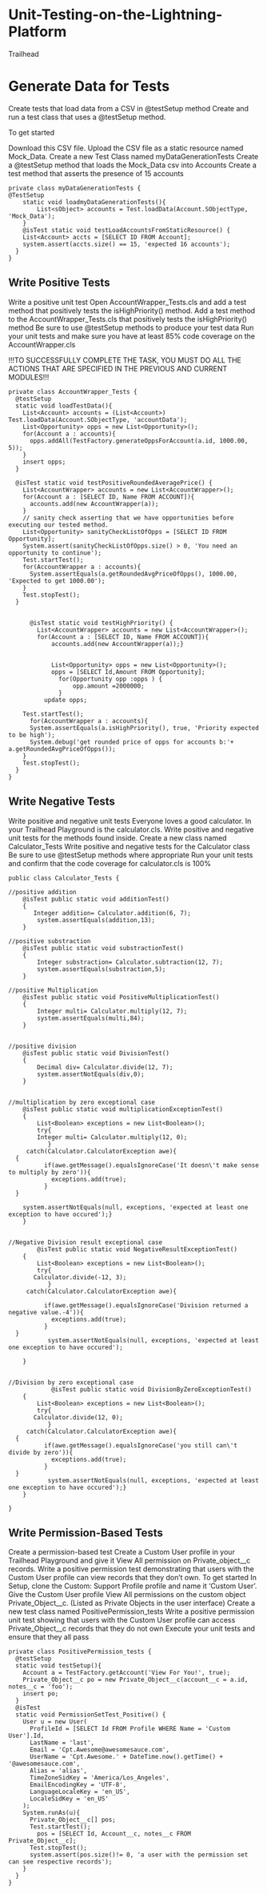 # Unit-Testing-on-the-Lightning-Platform
Trailhead
# Generate Data for Tests
Create tests that load data from a CSV in @testSetup method
Create and run a test class that uses a @testSetup method.

To get started

Download this CSV file.
Upload the CSV file as a static resource named Mock_Data.
Create a new Test Class named myDataGenerationTests
Create a @testSetup method that loads the Mock_Data csv into Accounts
Create a test method that asserts the presence of 15 accounts

```@isTest
private class myDataGenerationTests {
@TestSetup
    static void loadmyDataGenerationTests(){
        List<sObject> accounts = Test.loadData(Account.SObjectType, 'Mock_Data');
    }
    @isTest static void testLoadAccountsFromStaticResource() {
    List<Account> accts = [SELECT ID FROM Account];
    system.assert(accts.size() == 15, 'expected 16 accounts');
  }
}
```
## Write Positive Tests
Write a positive unit test
Open AccountWrapper_Tests.cls and add a test method that positively tests the isHighPriority() method.
Add a test method to the AccountWrapper_Tests.cls that positively tests the isHighPriority() method
Be sure to use @testSetup methods to produce your test data
Run your unit tests and make sure you have at least 85% code coverage on the AccountWrapper.cls

!!!TO SUCCESSFULLY COMPLETE THE TASK, YOU MUST DO ALL THE ACTIONS THAT ARE SPECIFIED IN THE PREVIOUS AND CURRENT MODULES!!!

```@isTest
private class AccountWrapper_Tests {
  @testSetup
  static void loadTestData(){
    List<Account> accounts = (List<Account>) Test.loadData(Account.SObjectType, 'accountData');
    List<Opportunity> opps = new List<Opportunity>();
    for(Account a : accounts){
      opps.addAll(TestFactory.generateOppsForAccount(a.id, 1000.00, 5));
    } 
    insert opps;
  }

  @isTest static void testPositiveRoundedAveragePrice() {
    List<AccountWrapper> accounts = new List<AccountWrapper>();
    for(Account a : [SELECT ID, Name FROM ACCOUNT]){
      accounts.add(new AccountWrapper(a));
    }
    // sanity check asserting that we have opportunities before executing our tested method.
    List<Opportunity> sanityCheckListOfOpps = [SELECT ID FROM Opportunity];
    System.assert(sanityCheckListOfOpps.size() > 0, 'You need an opportunity to continue');
    Test.startTest();
    for(AccountWrapper a : accounts){
      System.assertEquals(a.getRoundedAvgPriceOfOpps(), 1000.00, 'Expected to get 1000.00');
    }
    Test.stopTest();
  }
    

      @isTest static void testHighPriority() {
        List<AccountWrapper> accounts = new List<AccountWrapper>();
    	for(Account a : [SELECT ID, Name FROM ACCOUNT]){
            accounts.add(new AccountWrapper(a));}

          
            List<Opportunity> opps = new List<Opportunity>();
          	opps = [SELECT Id,Amount FROM Opportunity];
              for(Opportunity opp :opps ) {
                  opp.amount =2000000;
              }
          update opps;
	
    Test.startTest();
      for(AccountWrapper a : accounts){
      System.assertEquals(a.isHighPriority(), true, 'Priority expected to be high');
      System.debug('get rounded price of opps for accounts b:'+ a.getRoundedAvgPriceOfOpps());
    }
    Test.stopTest();
  }
}
```
## Write Negative Tests 
Write positive and negative unit tests
Everyone loves a good calculator. In your Trailhead Playground is the calculator.cls. Write positive and negative unit tests for the methods found inside.
Create a new class named Calculator_Tests
Write positive and negative tests for the Calculator class
Be sure to use @testSetup methods where appropriate
Run your unit tests and confirm that the code coverage for calculator.cls is 100%
```@isTest
public class Calculator_Tests {

//positive addition
    @isTest public static void additionTest()
    {
       Integer addition= Calculator.addition(6, 7);
        system.assertEquals(addition,13);
    }

//positive substraction
    @isTest public static void substractionTest()
    {
        Integer substraction= Calculator.subtraction(12, 7);
        system.assertEquals(substraction,5); 
    }

//positive Multiplication
    @isTest public static void PositiveMultiplicationTest()
    {
        Integer multi= Calculator.multiply(12, 7);
        system.assertEquals(multi,84); 
    }


//positive division
    @isTest public static void DivisionTest()
    {
        Decimal div= Calculator.divide(12, 7);
        system.assertNotEquals(div,0);  
    }


//multiplication by zero exceptional case
    @isTest public static void multiplicationExceptionTest()
    { 
        List<Boolean> exceptions = new List<Boolean>();
        try{
        Integer multi= Calculator.multiply(12, 0);
           } 
     catch(Calculator.CalculatorException awe){
  {
          if(awe.getMessage().equalsIgnoreCase('It doesn\'t make sense to multiply by zero')){
            exceptions.add(true);
          }
  }   
     
    system.assertNotEquals(null, exceptions, 'expected at least one exception to have occured');}
    }


//Negative Division result exceptional case
        @isTest public static void NegativeResultExceptionTest()
    { 
        List<Boolean> exceptions = new List<Boolean>();
        try{
       Calculator.divide(-12, 3);
           } 
     catch(Calculator.CalculatorException awe){
  
          if(awe.getMessage().equalsIgnoreCase('Division returned a negative value.-4')){
            exceptions.add(true);
          }
  }
           system.assertNotEquals(null, exceptions, 'expected at least one exception to have occured');
     
    }


//Division by zero exceptional case
            @isTest public static void DivisionByZeroExceptionTest()
    { 
        List<Boolean> exceptions = new List<Boolean>();
        try{
       Calculator.divide(12, 0);
           } 
     catch(Calculator.CalculatorException awe){
  {
          if(awe.getMessage().equalsIgnoreCase('you still can\'t divide by zero')){
            exceptions.add(true);
          }
  }
           system.assertNotEquals(null, exceptions, 'expected at least one exception to have occured');}
    }

}
```
## Write Permission-Based Tests
Create a permission-based test
Create a Custom User profile in your Trailhead Playground and give it View All permission on Private_object__c records. Write a positive permission test demonstrating that users with the Custom User profile can view records that they don’t own.
To get started
In Setup, clone the Custom: Support Profile profile and name it ‘Custom User’.
Give the Custom User profile View All permissions on the custom object Private_Object__c. (Listed as Private Objects in the user interface)
Create a new test class named PositivePermission_tests
Write a positive permission unit test showing that users with the Custom User profile can access Private_Object__c records that they do not own
Execute your unit tests and ensure that they all pass
```@isTest
private class PositivePermission_tests {
  @testSetup
  static void testSetup(){
    Account a = TestFactory.getAccount('View For You!', true);
    Private_Object__c po = new Private_Object__c(account__c = a.id, notes__c = 'foo');
    insert po;
  }
  @isTest
  static void PermissionSetTest_Positive() {
    User u = new User(
      ProfileId = [SELECT Id FROM Profile WHERE Name = 'Custom User'].Id,
      LastName = 'last',
      Email = 'Cpt.Awesome@awesomesauce.com',
      UserName = 'Cpt.Awesome.' + DateTime.now().getTime() + '@awesomesauce.com',
      Alias = 'alias',
      TimeZoneSidKey = 'America/Los_Angeles',
      EmailEncodingKey = 'UTF-8',
      LanguageLocaleKey = 'en_US',
      LocaleSidKey = 'en_US'
    );
    System.runAs(u){
      Private_Object__c[] pos;
      Test.startTest();
        pos = [SELECT Id, Account__c, notes__c FROM Private_Object__c];
      Test.stopTest();
      system.assert(pos.size()!= 0, 'a user with the permission set can see respective records');
    }
  }
}
```

